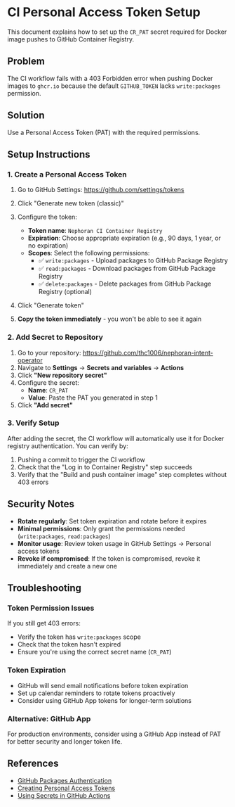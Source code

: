# CI Personal Access Token Setup

This document explains how to set up the `CR_PAT` secret required for Docker image pushes to GitHub Container Registry.

## Problem

The CI workflow fails with a 403 Forbidden error when pushing Docker images to `ghcr.io` because the default `GITHUB_TOKEN` lacks `write:packages` permission.

## Solution

Use a Personal Access Token (PAT) with the required permissions.

## Setup Instructions

### 1. Create a Personal Access Token

1. Go to GitHub Settings: https://github.com/settings/tokens
2. Click "Generate new token (classic)"
3. Configure the token:
   - **Token name**: `Nephoran CI Container Registry`
   - **Expiration**: Choose appropriate expiration (e.g., 90 days, 1 year, or no expiration)
   - **Scopes**: Select the following permissions:
     - ✅ `write:packages` - Upload packages to GitHub Package Registry
     - ✅ `read:packages` - Download packages from GitHub Package Registry
     - ✅ `delete:packages` - Delete packages from GitHub Package Registry (optional)

4. Click "Generate token"
5. **Copy the token immediately** - you won't be able to see it again

### 2. Add Secret to Repository

1. Go to your repository: https://github.com/thc1006/nephoran-intent-operator
2. Navigate to **Settings** → **Secrets and variables** → **Actions**
3. Click **"New repository secret"**
4. Configure the secret:
   - **Name**: `CR_PAT`
   - **Value**: Paste the PAT you generated in step 1
5. Click **"Add secret"**

### 3. Verify Setup

After adding the secret, the CI workflow will automatically use it for Docker registry authentication. You can verify by:

1. Pushing a commit to trigger the CI workflow
2. Check that the "Log in to Container Registry" step succeeds
3. Verify that the "Build and push container image" step completes without 403 errors

## Security Notes

- **Rotate regularly**: Set token expiration and rotate before it expires
- **Minimal permissions**: Only grant the permissions needed (`write:packages`, `read:packages`)
- **Monitor usage**: Review token usage in GitHub Settings → Personal access tokens
- **Revoke if compromised**: If the token is compromised, revoke it immediately and create a new one

## Troubleshooting

### Token Permission Issues
If you still get 403 errors:
- Verify the token has `write:packages` scope
- Check that the token hasn't expired
- Ensure you're using the correct secret name (`CR_PAT`)

### Token Expiration
- GitHub will send email notifications before token expiration
- Set up calendar reminders to rotate tokens proactively
- Consider using GitHub App tokens for longer-term solutions

### Alternative: GitHub App
For production environments, consider using a GitHub App instead of PAT for better security and longer token life.

## References

- [GitHub Packages Authentication](https://docs.github.com/en/packages/working-with-a-github-packages-registry/working-with-the-container-registry#authenticating-to-the-container-registry)
- [Creating Personal Access Tokens](https://docs.github.com/en/authentication/keeping-your-account-and-data-secure/creating-a-personal-access-token)
- [Using Secrets in GitHub Actions](https://docs.github.com/en/actions/security-guides/using-secrets-in-github-actions)